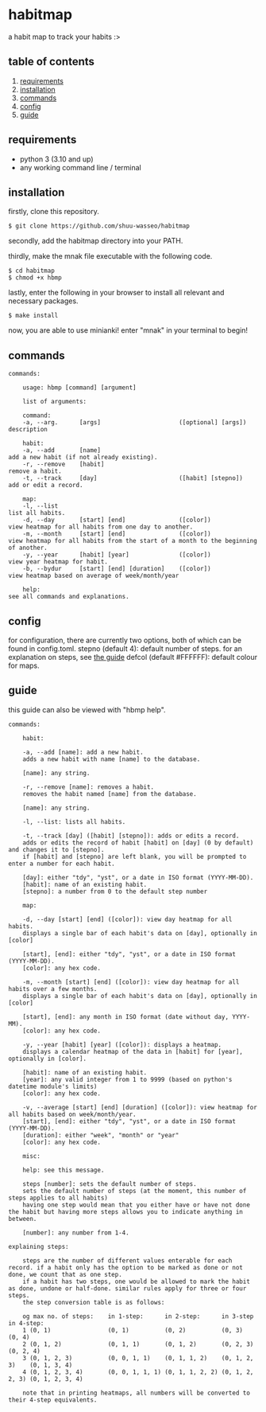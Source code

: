 # habitmap
a habit map to track your habits :>

## table of contents
1. [requirements](#requirements)
2. [installation](#installation)
3. [commands](#commands)
4. [config](#config)
5. [guide](#guide)

## requirements
- python 3 (3.10 and up)
- any working command line / terminal

## installation
firstly, clone this repository.

```
$ git clone https://github.com/shuu-wasseo/habitmap
```

secondly, add the habitmap directory into your PATH. 

thirdly, make the mnak file executable with the following code.

```
$ cd habitmap
$ chmod +x hbmp
```

lastly, enter the following in your browser to install all relevant and necessary packages.

```
$ make install
```

now, you are able to use minianki! enter "mnak" in your terminal to begin!

## commands
```
commands:

    usage: hbmp [command] [argument]
    
    list of arguments:

    command:
    -a, --arg.      [args]                      ([optional] [args])     description
    
    habit:
    -a, --add       [name]                                              add a new habit (if not already existing).
    -r, --remove    [habit]                                             remove a habit.
    -t, --track     [day]                       ([habit] [stepno])      add or edit a record.

    map:
    -l, --list                                                          list all habits.
    -d, --day       [start] [end]               ([color])               view heatmap for all habits from one day to another.
    -m, --month     [start] [end]               ([color])               view heatmap for all habits from the start of a month to the beginning of another.
    -y, --year      [habit] [year]              ([color])               view year heatmap for habit.
    -b, --bydur     [start] [end] [duration]    ([color])               view heatmap based on average of week/month/year

    help:                                                               see all commands and explanations.
```

## config
for configuration, there are currently two options, both of which can be found in config.toml.
stepno (default 4): default number of steps. for an explanation on steps, see [the guide](#guide)
defcol (default #FFFFFF): default colour for maps.

## guide
this guide can also be viewed with "hbmp help".
```
commands:

    habit:

    -a, --add [name]: add a new habit.
    adds a new habit with name [name] to the database.

    [name]: any string.

    -r, --remove [name]: removes a habit.
    removes the habit named [name] from the database.

    [name]: any string.

    -l, --list: lists all habits.

    -t, --track [day] ([habit] [stepno]): adds or edits a record.
    adds or edits the record of habit [habit] on [day] (0 by default) and changes it to [stepno].
    if [habit] and [stepno] are left blank, you will be prompted to enter a number for each habit.

    [day]: either "tdy", "yst", or a date in ISO format (YYYY-MM-DD).
    [habit]: name of an existing habit.
    [stepno]: a number from 0 to the default step number

    map:

    -d, --day [start] [end] ([color]): view day heatmap for all habits.
    displays a single bar of each habit's data on [day], optionally in [color]

    [start], [end]: either "tdy", "yst", or a date in ISO format (YYYY-MM-DD).
    [color]: any hex code.

    -m, --month [start] [end] ([color]): view day heatmap for all habits over a few months.
    displays a single bar of each habit's data on [day], optionally in [color]

    [start], [end]: any month in ISO format (date without day, YYYY-MM).
    [color]: any hex code.

    -y, --year [habit] [year] ([color]): displays a heatmap.
    displays a calendar heatmap of the data in [habit] for [year], optionally in [color].

    [habit]: name of an existing habit.
    [year]: any valid integer from 1 to 9999 (based on python's datetime module's limits)
    [color]: any hex code.

    -v, --average [start] [end] [duration] ([color]): view heatmap for all habits based on week/month/year.
    [start], [end]: either "tdy", "yst", or a date in ISO format (YYYY-MM-DD).
    [duration]: either "week", "month" or "year"
    [color]: any hex code.

    misc:

    help: see this message.

    steps [number]: sets the default number of steps.
    sets the default number of steps (at the moment, this number of steps applies to all habits)
    having one step would mean that you either have or have not done the habit but having more steps allows you to indicate anything in between.

    [number]: any number from 1-4.

explaining steps:

    steps are the number of different values enterable for each record. if a habit only has the option to be marked as done or not done, we count that as one step.
    if a habit has two steps, one would be allowed to mark the habit as done, undone or half-done. similar rules apply for three or four steps.
    the step conversion table is as follows:

    og max no. of steps:    in 1-step:      in 2-step:      in 3-step       in 4-step:
    1 (0, 1)                (0, 1)          (0, 2)          (0, 3)          (0, 4)
    2 (0, 1, 2)             (0, 1, 1)       (0, 1, 2)       (0, 2, 3)       (0, 2, 4)
    3 (0, 1, 2, 3)          (0, 0, 1, 1)    (0, 1, 1, 2)    (0, 1, 2, 3)    (0, 1, 3, 4)
    4 (0, 1, 2, 3, 4)       (0, 0, 1, 1, 1) (0, 1, 1, 2, 2) (0, 1, 2, 2, 3) (0, 1, 2, 3, 4)

    note that in printing heatmaps, all numbers will be converted to their 4-step equivalents.
```
